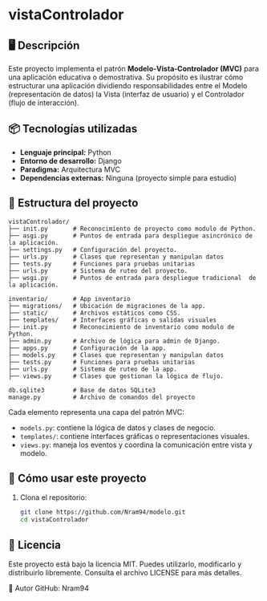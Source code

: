 # vistaControlador

## 🖥️ Descripción

Este proyecto implementa el patrón **Modelo‑Vista‑Controlador (MVC)** para una aplicación educativa o demostrativa. Su propósito es ilustrar cómo estructurar una aplicación dividiendo responsabilidades entre el Modelo (representación de datos) la Vista (interfaz de usuario) y el Controlador (flujo de interacción).

## 📦 Tecnologías utilizadas

- **Lenguaje principal:** Python
- **Entorno de desarrollo:** Django
- **Paradigma:** Arquitectura MVC
- **Dependencias externas:** Ninguna (proyecto simple para estudio)

## 📁 Estructura del proyecto
```
vistaControlador/
├── init.py       # Reconocimiento de proyecto como modulo de Python.
├── asgi.py       # Puntos de entrada para despliegue asincrónico de la aplicación.
├── settings.py   # Configuración del proyecto.
├── urls.py       # Clases que representan y manipulan datos
├── tests.py      # Funciones para pruebas unitarias
├── urls.py       # Sistema de ruteo del proyecto.
├── wsgi.py       # Puntos de entrada para despliegue tradicional  de la aplicación.

inventario/       # App inventario
├── migrations/   # Ubicación de migraciones de la app.
├── static/       # Archivos estáticos como CSS.
├── templates/    # Interfaces gráficas o salidas visuales
├── init.py       # Reconocimiento de inventario como modulo de Python.
├── admin.py      # Archivo de lógica para admin de Django.
├── apps.py       # Configuración de la app.
├── models.py     # Clases que representan y manipulan datos
├── tests.py      # Funciones para pruebas unitarias
├── urls.py       # Sistema de ruteo de la app.
├── views.py      # Clases que gestionan la lógica de flujo.

db.sqlite3        # Base de datos SQLite3
manage.py         # Archivo de comandos del proyecto

```
Cada elemento representa una capa del patrón MVC:

- `models.py`: contiene la lógica de datos y clases de negocio.
- `templates/`: contiene interfaces gráficas o representaciones visuales.
- `views.py`: maneja los eventos y coordina la comunicación entre vista y modelo.

## 🚀 Cómo usar este proyecto

1. Clona el repositorio:

   ```bash
   git clone https://github.com/Nram94/modelo.git
   cd vistaControlador


## 📄 Licencia
Este proyecto está bajo la licencia MIT.
Puedes utilizarlo, modificarlo y distribuirlo libremente.
Consulta el archivo LICENSE para más detalles.

👤 Autor
GitHub: Nram94
